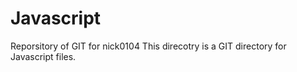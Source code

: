 Javascript
==========

Reporsitory of GIT for nick0104
This direcotry is a GIT directory for Javascript files.
